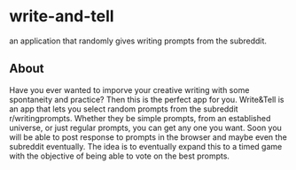 # write-and-tell
an application that randomly gives writing prompts from the subreddit.

## About

Have you ever wanted to imporve your creative writing with some spontaneity and practice? Then this is the perfect app for you. Write&Tell is an app that lets you select random prompts from the subreddit r/writingprompts. Whether they be simple prompts, from an established universe, or just regular prompts, you can get any one you want. Soon you will be able to post response to prompts in the browser and maybe even the subreddit eventually. The idea is to eventually expand this to a timed game with the objective of being able to vote on the best prompts. 